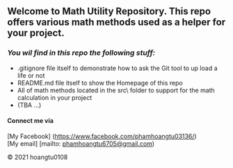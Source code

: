 ## Welcome to Math Utility Repository. This repo offers various math methods used as a helper for your project.


### *_You wil find in this repo the following stuff:_*
* .gitignore file itself to demonstrate how to ask the Git tool to up load a life or not
* README.md file itself to show the Homepage of this repo
* All of math methods located in the src\ folder to support for the math calculation in your project
* (TBA ...)

#### Connect me via
[My Facebook] (https://www.facebook.com/phamhoangtu03136/)  
[My email] [mailto: phamhoangtu6705@gmail.com)

© 2021 hoangtu0108

